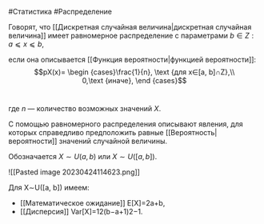 #Статистика #Распределение 

Говорят, что [[Дискретная случайная величина|дискретная случайная величина]] имеет равномерное распределение с параметрами $b∈Z:a⩽x⩽b$,

если она описывается [[Функция вероятности|функцией вероятности]]:
$$pX​(x)=
\begin {cases} 
​\frac{1}{n}, \text {для x∈[a, b]∩Z},\\ 
0,\text {иначе},
\end {cases}$$​

где $n$ — количество возможных значений $X$.

С помощью равномерного распределения описывают явления, для которых справедливо предположить равные [[Вероятность|вероятности]] значений случайной величины.

Обозначается $X∼U(a, b)$ или $X∼U([a, b])$.

![[Pasted image 20230424114623.png]]

Для X∼U([a, b]) имеем:

-   [[Математическое ожидание]] E[X]=2a+b​,
-   [[Дисперсия]] Var[X]=12(b−a+1)2−1​.